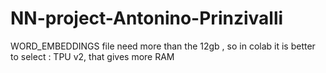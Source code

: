 # NN-project-Antonino-Prinzivalli

WORD_EMBEDDINGS file need more than the 12gb , so in colab it is better to select : TPU v2, that gives more RAM
